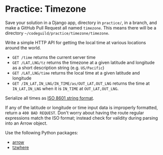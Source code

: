 # Practice: Timezone

Save your solution in a Django app, directory in `practice/`, in a branch, and make a GitHub Pull Request all named `timezone`.
This means there will be a directory `~/codeguild/practice/timezone/timezone`.

Write a simple HTTP API for getting the local time at various locations around the world.

* `GET /time` returns the current server time
* `GET /LAT,LNG/tz` returns the timezone at a given latitude and longitude as a short description string (e.g. `US/Pacific`)
* `GET /LAT,LNG/time` returns the local time at a given latitude and longitude
* `GET /IN_LAT,IN_LNG/IN_TIME/as/OUT_LAT,OUT_LNG` returns the time at `IN_LAT,IN_LNG` when it is `IN_TIME` at `OUT_LAT,OUT_LNG`.

Serialize all times as [ISO 8601 string format](http://arrow.readthedocs.io/en/latest/#arrow.arrow.Arrow.isoformat).

If any of the latitude or longitude or time input data is improperly formatted, return a `400 BAD REQUEST`.
Don't worry about having the route regular expressions match the ISO format; instead check for validity during parsing into an Arrow object.

Use the following Python packages:

* [arrow](http://arrow.readthedocs.io/en/latest/)
* [tzwhere](https://github.com/pegler/pytzwhere)
